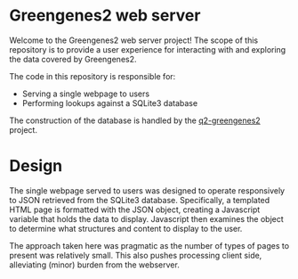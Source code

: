 # Greengenes2 web server

Welcome to the Greengenes2 web server project! The scope of this repository is to provide a user experience for interacting with and exploring the data covered by Greengenes2. 

The code in this repository is responsible for:

* Serving a single webpage to users
* Performing lookups against a SQLite3 database

The construction of the database is handled by the [q2-greengenes2](https://github.com/wasade/q2-greengenes2) project. 

# Design

The single webpage served to users was designed to operate responsively to JSON retrieved from the SQLite3 database. Specifically, a templated HTML page is formatted with the JSON object, creating a Javascript variable that holds the data to display. Javascript then examines the object to determine what structures and content to display to the user.

The approach taken here was pragmatic as the number of types of pages to present was relatively small. This also pushes processing client side, alleviating (minor) burden from the webserver. 
